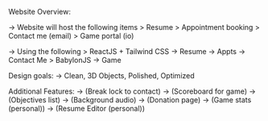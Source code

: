 
Website Overview:

-> Website will host the following items
    > Resume
    > Appointment booking
    > Contact me (email)
    > Game portal (io)

-> Using the following 
    > ReactJS + Tailwind CSS
       -> Resume
       -> Appts
       -> Contact Me
    > BabylonJS
       -> Game

Design goals:
-> Clean, 3D Objects, Polished, Optimized

Additional Features:
-> (Break lock to contact)
-> (Scoreboard for game)
-> (Objectives list)
-> (Background audio)
-> (Donation page)
-> (Game stats (personal))
-> (Resume Editor (personal))
